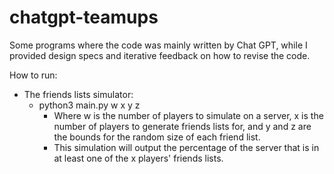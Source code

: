 # chatgpt-teamups
Some programs where the code was mainly written by Chat GPT, while I provided design specs and iterative feedback on how to revise the code.

How to run:
  - The friends lists simulator:
    - python3 main.py w x y z
      - Where w is the number of players to simulate on a server, x is the number of players to generate friends lists for, and y and z are the bounds for the random size of each friend list.
      - This simulation will output the percentage of the server that is in at least one of the x players' friends lists.
